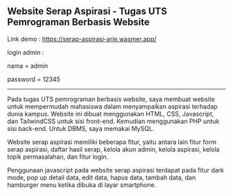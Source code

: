 ## Website Serap Aspirasi - Tugas UTS Pemrograman Berbasis Website 
Link demo : https://serap-aspirasi-arie.wasmer.app/

login admin : 

nama = admin

password = 12345

---

Pada tugas UTS pemrograman berbasis website, saya membuat website untuk mempermudah mahasiswa dalam menyampaikan aspirasi terhadap dunia kampus. Website ini dibuat menggunakan HTML, CSS, Javascript, dan TailwindCSS untuk sisi front-end. Kemudian menggunakan PHP untuk sisi back-end. Untuk DBMS, saya memakai MySQL.

Website serap aspirasi memiliki beberapa fitur, yaitu antara lain fitur form serap aspirasi, daftar hasil serap, kelola akun admin, kelola aspirasi, kelola topik permasalahan, dan fitur login.

Penggunaan javascript pada website serap aspirasi terdapat pada fitur dark mode, pop up detail data, edit data, hapus data, tambah data, dan hamburger menu ketika dibuka di layar smartphone.
